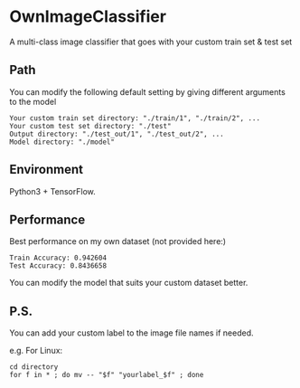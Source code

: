 # OwnImageClassifier
A multi-class image classifier that goes with your custom train set &amp; test set

## Path
You can modify the following default setting by giving different arguments to the model

    Your custom train set directory: "./train/1", "./train/2", ...
    Your custom test set directory: "./test"
    Output directory: "./test_out/1", "./test_out/2", ...
    Model directory: "./model"

## Environment
Python3 + TensorFlow.

## Performance
Best performance on my own dataset (not provided here:)
        
    Train Accuracy: 0.942604
    Test Accuracy: 0.8436658

You can modify the model that suits your custom dataset better.

## P.S.
You can add your custom label to the image file names if needed.

e.g. For Linux:

    cd directory
    for f in * ; do mv -- "$f" "yourlabel_$f" ; done
